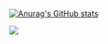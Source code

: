 [![Anurag's GitHub stats](https://github-readme-stats.vercel.app/api?username=HliebS&theme=tokyonight&show_icons=true&rank_icon=github)](https://github.com/anuraghazra/github-readme-stats)
  <div>
    <img src="https://skillicons.dev/icons?i=neovim,lua,linux,cs,net">
  </div>
